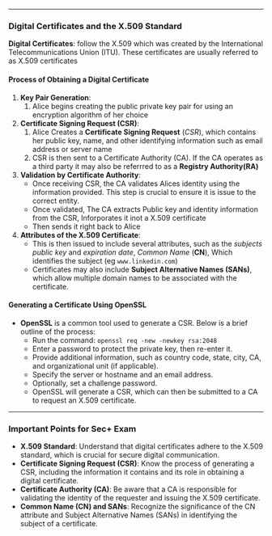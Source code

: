 
---

### Digital Certificates and the X.509 Standard

**Digital Certificates**: follow the X.509 which was created by the International Telecommunications Union (ITU). These certificates are usually referred to as X.509 certificates 

#### Process of Obtaining a Digital Certificate

1. **Key Pair Generation**: 
	1. Alice begins creating the public private key pair for using an encryption algorithm of her choice 
2. **Certificate Signing Request (CSR)**: 
	1. Alice Creates a **Certificate Signing Request** (*CSR*), which contains her public key, name, and other identifying information such as email address or server name
	2. CSR is then sent to a Certificate Authority (CA). If the CA operates as a third party it may also be referrred to as a **Registry Authority(RA)** 
3. **Validation by Certificate Authority**:
	- Once receiving CSR, the CA validates Alices identity using the information provided. This step is crucial to ensure it is issue to the correct entity. 
	- Once validated, The CA extracts Public key and identity information from the CSR, Inforporates it inot a X.509 certificate 
	- Then sends it right back to Alice 
4. **Attributes of the X.509 Certificate**:
	-  This is then issued to include several attributes, such as the *subjects public key* and *expiration date*, *Common Name* (**CN**), Which identifies the subject (eg `www.linkedin.com`)
	- Certificates may also include **Subject Alternative Names (SANs)**, which allow multiple domain names to be associated with the certificate.


#### Generating a Certificate Using OpenSSL

- **OpenSSL** is a common tool used to generate a CSR. Below is a brief outline of the process:
    - Run the command: `openssl req -new -newkey rsa:2048`
    - Enter a password to protect the private key, then re-enter it.
    - Provide additional information, such as country code, state, city, CA, and organizational unit (if applicable).
    - Specify the server or hostname and an email address.
    - Optionally, set a challenge password.
    - OpenSSL will generate a CSR, which can then be submitted to a CA to request an X.509 certificate.

---

### Important Points for Sec+ Exam

- **X.509 Standard**: Understand that digital certificates adhere to the X.509 standard, which is crucial for secure digital communication.
- **Certificate Signing Request (CSR)**: Know the process of generating a CSR, including the information it contains and its role in obtaining a digital certificate.
- **Certificate Authority (CA)**: Be aware that a CA is responsible for validating the identity of the requester and issuing the X.509 certificate.
- **Common Name (CN) and SANs**: Recognize the significance of the CN attribute and Subject Alternative Names (SANs) in identifying the subject of a certificate.

